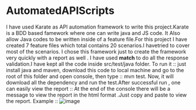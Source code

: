 # AutomatedAPIScripts

I have used Karate as API automation framework to write this project.Karate is a BDD based famework where one can write java and JS code. It Also allow Java codes to be written inside of a feature file.For this project I have created 7 feature files which total contains 20 scenarios.I havetried to cover most of the scenarios. I chose this framework just to create the framework very quickly with a report as well . I have used **match** to do all the response validation.I have kept all the code inside src/test/java folder.
To run it :: just install java and maven, download this code to local machine and go to the root of this folder and open console, then type :: mvn test.
Now, it will download all the dependency and run the test.After successful run , one can easily view the report :: At the end of the console there will be a message 
to view the report in the html format .Just copy and paste to view the report.
Example ::
![image](https://user-images.githubusercontent.com/36536191/117589401-877fb080-b129-11eb-9a06-209b021684a5.png)
